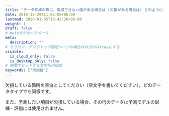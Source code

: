 ```yaml
---
title: "データ作成の際に、取得できない値がある場合は (欠損がある場合は) どのようにデータを記録すればよいですか？"
date: 2018-12-29T11:02:05+06:00
lastmod: 2020-01-05T10:42:26+06:00
weight: 1
draft: false
# metaタグのパラメータ
meta:
  description: ""
# クラウド・デスクトップ限定ページの場合は片方のみtrueにする
visible:
  is_cloud_only: false
  is_desktop_only: false
# 検索でヒットする文字列の指定
keywords: ["欠損値"]
---
```


欠損している箇所を空白としてください（空文字を書いてください）。どのデータタイプでも同様です。

また、予測したい項目が欠損している場合、その行のデータは予測モデルの訓練・評価には使用されません。
